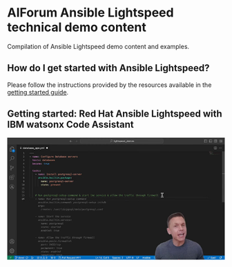 # AIForum Ansible Lightspeed technical demo content

Compilation of Ansible Lightspeed demo content and examples.

## How do I get started with Ansible Lightspeed?

Please follow the instructions provided by the resources available in the [getting started guide](./GETTING_STARTED.md).


## Getting started: Red Hat Ansible Lightspeed with IBM watsonx Code Assistant

<a href="https://youtu.be/Ty2d-nlnZPQ?si=VXPubaHy6dsu-TBZ">
<img src="./docs/image.png"> 
</a>